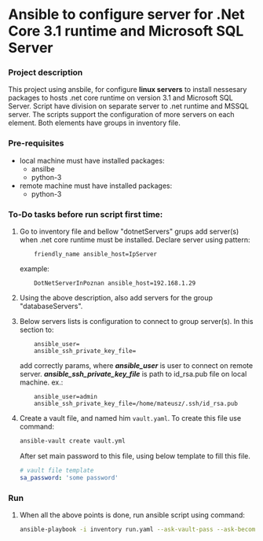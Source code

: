 # Ansible to configure server for .Net Core 3.1 runtime and Microsoft SQL Server

### Project description

This project using ansbile, for configure **linux servers** to install nessesary packages to hosts .net core runtime on version 3.1 and Microsoft SQL Server. 
Script have division on separate server to .net runtime and MSSQL server. The scripts support the configuration of more servers on each element. Both elements have groups in inventory file.

### Pre-requisites
* local machine must have installed packages:
    *  ansilbe
    *  python-3
* remote machine must have installed packages:
    * python-3

### To-Do tasks before run script first time:


1. Go to inventory file and bellow "dotnetServers" grups add server(s) when .net core runtime must be installed. Declare server using pattern: 
    ``` shell
        friendly_name ansible_host=IpServer
    ```
    example:
    ``` shell
        DotNetServerInPoznan ansible_host=192.168.1.29
    ```
2. Using the above description, also add servers for the group  "databaseServers".
3. Below servers lists is configuration to connect to group server(s). In this section to:  
    ```ssh
        ansible_user=
        ansible_ssh_private_key_file=
    ```
    add correctly params, where ***ansible_user*** is  user to connect on remote server. ***ansible_ssh_private_key_file*** is path to id_rsa.pub file on local machine. ex.:
    ```ssh
        ansible_user=admin
        ansible_ssh_private_key_file=/home/mateusz/.ssh/id_rsa.pub
    ```

4. Create a vault file, and named him `vault.yaml`. To create this file use command:
	```sh
	ansible-vault create vault.yml
	```
    After set main password to this file, using below template to fill this file.
    ```yaml
    # vault file template
    sa_password: 'some password'
    ```
### Run
1. When all the above points is done, run ansible script using command:

    ```sh
	ansible-playbook -i inventory run.yaml --ask-vault-pass --ask-become-pass
    ```